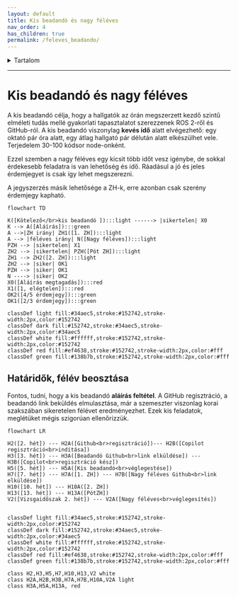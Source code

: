 ```yaml
---
layout: default
title: Kis beadandó és nagy féléves
nav_order: 4
has_children: true
permalink: /feleves_beadando/
---
```


 

<details markdown="block">
  <summary>
    Tartalom
  </summary>
  {: .text-delta }
1. TOC
{:toc}
</details>

---







# Kis beadandó és nagy féléves

A kis beadandó célja, hogy a hallgatók az órán megszerzett kezdő szintű elméleti tudás mellé gyakorlati tapasztalatot szerezzenek ROS 2-ről és GitHub-ról. A kis beadandó viszonylag **kevés idő** alatt elvégezhető: egy oktató pár óra alatt, egy átlag hallgató pár délután alatt elkészülhet vele. Terjedelem 30-100 kódsor node-onként.

Ezzel szemben a nagy féléves egy kicsit több időt vesz igénybe, de sokkal érdekesebb feladatra is van lehetőség és idő. Ráadásul a jó és jeles érdemjegyet is csak így lehet megszerezni.

A jegyszerzés másik lehetősége a ZH-k, erre azonban csak szerény érdemjegy kapható.

```mermaid
flowchart TD

K([Kötelező</br>kis beadandó ]):::light ------> |sikertelen| X0
K --> A([Aláírás]):::green 
A -->|ZH irány| ZH1([1. ZH]):::light
A --> |féléves irány| N([Nagy féléves]):::light
PZH --> |sikertelen| X1
ZH2 --> |sikertelen| PZH([Pót ZH]):::light
ZH1 --> ZH2([2. ZH]):::light
ZH2 --> |siker| OK1
PZH --> |siker| OK1
N ----> |siker| OK2
X0([Aláírás megtagadás]):::red
X1([1, elégtelen]):::red
OK2([4/5 érdemjegy]):::green
OK1([2/3 érdemjegy]):::green

classDef light fill:#34aec5,stroke:#152742,stroke-width:2px,color:#152742  
classDef dark fill:#152742,stroke:#34aec5,stroke-width:2px,color:#34aec5
classDef white fill:#ffffff,stroke:#152742,stroke-width:2px,color:#152742
classDef red fill:#ef4638,stroke:#152742,stroke-width:2px,color:#fff
classDef green fill:#138b7b,stroke:#152742,stroke-width:2px,color:#fff

```

## Határidők, félév beosztása

Fontos, tudni, hogy a kis beadandó **aláírás feltétel**. A GitHub regisztráció, a beadandó link beküldés elmulasztása, már a szemeszter viszonlag korai szakszában sikeretelen félévet eredményezhet. Ezek kis feladatok, meglétüket mégis szigorúan ellenőrizzük.

```mermaid
flowchart LR

H2([2. hét]) --- H2A([Github<br>regisztráció])--- H2B([Copilot regisztráció<br>indítása])
H3([3. hét]) --- H3A([Beadandó Github<br>link elküldése]) --- H3B([Copilot<br>regisztráció kész])
H5([5. hét]) --- H5A([Kis beadandó<br>véglegestése])
H7([7. hét]) --- H7A([1. ZH]) --- H7B([Nagy féléves Github<br>link elküldése])
H10([10. hét]) --- H10A([2. ZH])
H13([13. hét]) --- H13A([PótZH])
V2([Vizsgaidőszak 2. hét]) --- V2A([Nagy féléves<br>véglegesítés])


classDef light fill:#34aec5,stroke:#152742,stroke-width:2px,color:#152742  
classDef dark fill:#152742,stroke:#34aec5,stroke-width:2px,color:#34aec5
classDef white fill:#ffffff,stroke:#152742,stroke-width:2px,color:#152742
classDef red fill:#ef4638,stroke:#152742,stroke-width:2px,color:#fff
classDef green fill:#138b7b,stroke:#152742,stroke-width:2px,color:#fff

class H2,H3,H5,H7,H10,H13,V2 white
class H2A,H2B,H3B,H7A,H7B,H10A,V2A light
class H3A,H5A,H13A, red
```
